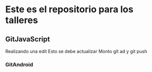 # Este es el repositorio para los talleres

## GitJavaScript
Realizando una edit
Esto se debe actualizar
Monto git ad y git push
### GitAndroid



